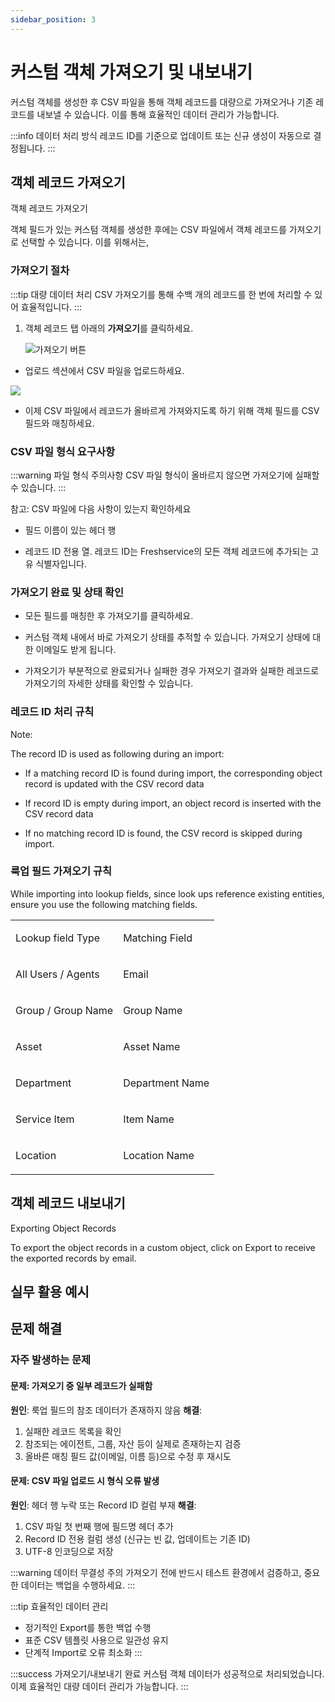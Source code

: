 ```yaml
---
sidebar_position: 3
---
```


# 커스텀 객체 가져오기 및 내보내기

커스텀 객체를 생성한 후 CSV 파일을 통해 객체 레코드를 대량으로 가져오거나 기존 레코드를 내보낼 수 있습니다. 이를 통해 효율적인 데이터 관리가 가능합니다.

:::info 데이터 처리 방식
레코드 ID를 기준으로 업데이트 또는 신규 생성이 자동으로 결정됩니다.
:::

## 객체 레코드 가져오기

<p data-identifyelement="504" dir="ltr" style={{ lineHeight: "1.38", marginBottom: "0pt" }}><span data-identifyelement="505" style={{ fontSize: "11pt", fontFamily: "Arial", color: "rgb(0, 0, 0)", fontWeight: "700" }}>객체 레코드 가져오기</span></p>

<p data-identifyelement="508" dir="ltr" style={{ lineHeight: "1.38", marginBottom: "0pt" }}><span data-identifyelement="509" style={{ fontSize: "11pt", fontFamily: "Arial", color: "rgb(0, 0, 0)", fontWeight: "400" }}>객체 필드가 있는 커스텀 객체를 생성한 후에는 CSV 파일에서 객체 레코드를 가져오기로 선택할 수 있습니다. 이를 위해서는,</span></p>

### 가져오기 절차

:::tip 대량 데이터 처리
CSV 가져오기를 통해 수백 개의 레코드를 한 번에 처리할 수 있어 효율적입니다.
:::

1. 객체 레코드 탭 아래의 **가져오기**를 클릭하세요.

   ![가져오기 버튼](https://s3.amazonaws.com/cdn.freshdesk.com/data/helpdesk/attachments/production/50001925422/original/VPwt1oiMGndE48ltpJYu5c8n9dLAr40X3Q.png?1603339717)

- <p data-identifyelement="514" dir="ltr" style={{ lineHeight: "1.38", marginBottom: "0pt" }}><span data-identifyelement="520" style={{ fontSize: "11pt", fontFamily: "Arial", color: "rgb(0, 0, 0)", fontWeight: "400" }}>업로드 섹션에서 CSV 파일을 업로드하세요.</span></p>

<p><span data-identifyelement="520" style={{ fontSize: "11pt", fontFamily: "Arial", color: "rgb(0, 0, 0)", fontWeight: "400" }}><img src="https://s3.amazonaws.com/cdn.freshdesk.com/data/helpdesk/attachments/production/50001925425/original/RkcM5UEYcJlOerHToS6egetLDjq7OKtmDA.png?1603339748" style={{ width: "472px" }} class="fr-fic fr-dib fr-bordered" data-attachment="[object Object]" data-id="50001925425" /></span></p>

- <p data-identifyelement="522" dir="ltr" style={{ lineHeight: "1.38", marginBottom: "0pt" }}><span data-identifyelement="523" style={{ fontSize: "11pt", fontFamily: "Arial", color: "rgb(0, 0, 0)", fontWeight: "400" }}>이제 CSV 파일에서 레코드가 올바르게 가져와지도록 하기 위해 객체 필드를 CSV 필드와 매칭하세요.</span></p>

### CSV 파일 형식 요구사항

:::warning 파일 형식 주의사항
CSV 파일 형식이 올바르지 않으면 가져오기에 실패할 수 있습니다.
:::

<p data-identifyelement="524" dir="ltr" style={{ lineHeight: "1.38", marginLeft: "36pt", marginBottom: "0pt" }}><span data-identifyelement="525" style={{ fontSize: "11pt", fontFamily: "Arial", color: "rgb(0, 0, 0)", fontWeight: "700" }}>참고: </span><span data-identifyelement="526" style={{ fontSize: "11pt", fontFamily: "Arial", color: "rgb(0, 0, 0)", fontWeight: "400" }}>CSV 파일에 다음 사항이 있는지 확인하세요</span></p>

- <p data-identifyelement="529" dir="ltr" style={{ lineHeight: "1.38", marginBottom: "0pt" }}><span data-identifyelement="530" style={{ fontSize: "11pt", fontFamily: "Arial", color: "rgb(0, 0, 0)", fontWeight: "400" }}>필드 이름이 있는 헤더 행</span></p>
- <p data-identifyelement="532" dir="ltr" style={{ lineHeight: "1.38", marginBottom: "0pt" }}><span data-identifyelement="533" style={{ fontSize: "11pt", fontFamily: "Arial", color: "rgb(0, 0, 0)", fontWeight: "400" }}>레코드 ID 전용 열. 레코드 ID는 Freshservice의 모든 객체 레코드에 추가되는 고유 식별자입니다.</span></p>

### 가져오기 완료 및 상태 확인

- <p data-identifyelement="536" dir="ltr" style={{ lineHeight: "1.38", marginBottom: "0pt" }}><span data-identifyelement="537" style={{ fontSize: "11pt", fontFamily: "Arial", color: "rgb(0, 0, 0)", fontWeight: "400" }}>모든 필드를 매칭한 후</span><span data-identifyelement="538" style={{ fontSize: "11pt", fontFamily: "Arial", color: "rgb(0, 0, 0)", fontWeight: "700" }}> 가져오기</span><span data-identifyelement="539" style={{ fontSize: "11pt", fontFamily: "Arial", color: "rgb(0, 0, 0)", fontWeight: "400" }}>를 클릭하세요.</span></p>
- <p data-identifyelement="541" dir="ltr" style={{ lineHeight: "1.38", marginBottom: "0pt" }}><span data-identifyelement="542" style={{ fontSize: "11pt", fontFamily: "Arial", color: "rgb(0, 0, 0)", fontWeight: "400" }}>커스텀 객체 내에서 바로 가져오기 상태를 추적할 수 있습니다. 가져오기 상태에 대한 이메일도 받게 됩니다.</span></p>
- <p data-identifyelement="544" dir="ltr" style={{"lineHeight": "1.38", "marginBottom": "0pt"}}><span data-identifyelement="545" style={{"fontSize": "11pt", "fontFamily": "Arial", "color": "rgb(0, 0, 0)", "fontWeight": "400"}}>가져오기가 부분적으로 완료되거나 실패한 경우 가져오기 결과와 실패한 레코드로 가져오기의 자세한 상태를 확인할 수 있습니다.</span></p>

### 레코드 ID 처리 규칙

<p data-identifyelement="546" dir="ltr" style={{ lineHeight: "1.38", marginBottom: "0pt" }}><span data-identifyelement="547" style={{ fontSize: "11pt", fontFamily: "Arial", color: "rgb(0, 0, 0)", fontWeight: "700" }}>Note:</span></p>
<p data-identifyelement="548" dir="ltr" style={{ lineHeight: "1.38", marginBottom: "0pt" }}><span data-identifyelement="549" style={{ fontSize: "11pt", fontFamily: "Arial", color: "rgb(0, 0, 0)", fontWeight: "400" }}>The record ID is used as following during an import:</span></p>

- <p data-identifyelement="552" dir="ltr" style={{ lineHeight: "1.38", marginBottom: "0pt" }}><span data-identifyelement="553" style={{ fontSize: "11pt", fontFamily: "Arial", color: "rgb(0, 0, 0)", fontWeight: "400" }}>If a matching record ID is found during import, the corresponding object record is updated with the CSV record data</span></p>
- <p data-identifyelement="555" dir="ltr" style={{ lineHeight: "1.38", marginBottom: "0pt" }}><span data-identifyelement="556" style={{ fontSize: "11pt", fontFamily: "Arial", color: "rgb(0, 0, 0)", fontWeight: "400" }}>If record ID is empty during import, an object record is inserted with the CSV record data</span></p>
- <p data-identifyelement="558" dir="ltr" style={{"lineHeight": "1.38", "marginBottom": "0pt"}}><span data-identifyelement="559" style={{"fontSize": "11pt", "fontFamily": "Arial", "color": "rgb(0, 0, 0)", "fontWeight": "400"}}>If no matching record ID is found, the CSV record is skipped during import.</span></p>

### 룩업 필드 가져오기 규칙

<p dir="ltr" style={{ lineHeight: "1.38", marginBottom: "0pt" }}><span style={{ fontSize: "11pt", fontFamily: "Arial", color: "rgb(0, 0, 0)", fontWeight: "400" }}>While importing into lookup fields, since look ups reference existing entities, ensure you use the following matching fields.</span></p>

<div align="left" dir="ltr" style={{ marginLeft: "0pt" }}><table style={{ border: "none", borderCollapse: "collapse", width: "80%", tableLayout: "fixed", marginRight: "calc(10%)", marginLeft: "calc(10%)" }}>
<colgroup><col /><col /></colgroup>
<tbody>
<tr style={{ height: "0pt" }}>
<td style={{ borderWidth: "1pt", borderStyle: "solid", borderColor: "rgb(0, 0, 0)", padding: "5pt", overflow: "hidden", overflowWrap: "break-word", backgroundColor: "rgb(164, 194, 244)" }}>
<p dir="ltr" style={{ lineHeight: "1.2", textAlign: "center", marginBottom: "0pt" }}><span style={{ fontSize: "11pt", fontFamily: "Arial", color: "rgb(0, 0, 0)", fontWeight: "700" }}>Lookup field Type</span></p>
</td>
<td style={{ borderWidth: "1pt", borderStyle: "solid", borderColor: "rgb(0, 0, 0)", padding: "5pt", overflow: "hidden", overflowWrap: "break-word", backgroundColor: "rgb(164, 194, 244)" }}>
<p dir="ltr" style={{ lineHeight: "1.2", textAlign: "center", marginBottom: "0pt" }}><span style={{ fontSize: "11pt", fontFamily: "Arial", color: "rgb(0, 0, 0)", fontWeight: "700" }}>Matching Field</span></p>
</td>
</tr>
<tr style={{ height: "0pt" }}>
<td style={{ borderWidth: "1pt", borderStyle: "solid", borderColor: "rgb(0, 0, 0)", padding: "5pt", overflow: "hidden", overflowWrap: "break-word" }}>
<p dir="ltr" style={{ lineHeight: "1.2", textAlign: "center", marginBottom: "0pt" }}><span style={{ fontSize: "11pt", fontFamily: "Arial", color: "rgb(0, 0, 0)", fontWeight: "400" }}>All Users / Agents</span></p>
</td>
<td style={{ borderWidth: "1pt", borderStyle: "solid", borderColor: "rgb(0, 0, 0)", padding: "5pt", overflow: "hidden", overflowWrap: "break-word" }}>
<p dir="ltr" style={{ lineHeight: "1.2", textAlign: "center", marginBottom: "0pt" }}><span style={{ fontSize: "11pt", fontFamily: "Arial", color: "rgb(0, 0, 0)", fontWeight: "400" }}>Email</span></p>
</td>
</tr>
<tr style={{ height: "0pt" }}>
<td style={{ borderWidth: "1pt", borderStyle: "solid", borderColor: "rgb(0, 0, 0)", padding: "5pt", overflow: "hidden", overflowWrap: "break-word" }}>
<p dir="ltr" style={{ lineHeight: "1.2", textAlign: "center", marginBottom: "0pt" }}><span style={{ fontSize: "11pt", fontFamily: "Arial", color: "rgb(0, 0, 0)", fontWeight: "400" }}>Group / Group Name</span></p>
</td>
<td style={{ borderWidth: "1pt", borderStyle: "solid", borderColor: "rgb(0, 0, 0)", padding: "5pt", overflow: "hidden", overflowWrap: "break-word" }}>
<p dir="ltr" style={{ lineHeight: "1.2", textAlign: "center", marginBottom: "0pt" }}><span style={{ fontSize: "11pt", fontFamily: "Arial", color: "rgb(0, 0, 0)", fontWeight: "400" }}>Group Name</span></p>
</td>
</tr>
<tr style={{ height: "0pt" }}>
<td style={{ borderWidth: "1pt", borderStyle: "solid", borderColor: "rgb(0, 0, 0)", padding: "5pt", overflow: "hidden", overflowWrap: "break-word" }}>
<p dir="ltr" style={{ lineHeight: "1.2", textAlign: "center", marginBottom: "0pt" }}><span style={{ fontSize: "11pt", fontFamily: "Arial", color: "rgb(0, 0, 0)", fontWeight: "400" }}>Asset</span></p>
</td>
<td style={{ borderWidth: "1pt", borderStyle: "solid", borderColor: "rgb(0, 0, 0)", padding: "5pt", overflow: "hidden", overflowWrap: "break-word" }}>
<p dir="ltr" style={{ lineHeight: "1.2", textAlign: "center", marginBottom: "0pt" }}><span style={{ fontSize: "11pt", fontFamily: "Arial", color: "rgb(0, 0, 0)", fontWeight: "400" }}>Asset Name</span></p>
</td>
</tr>
<tr style={{ height: "0pt" }}>
<td style={{ borderWidth: "1pt", borderStyle: "solid", borderColor: "rgb(0, 0, 0)", padding: "5pt", overflow: "hidden", overflowWrap: "break-word" }}>
<p dir="ltr" style={{ lineHeight: "1.2", textAlign: "center", marginBottom: "0pt" }}><span style={{ fontSize: "11pt", fontFamily: "Arial", color: "rgb(0, 0, 0)", fontWeight: "400" }}>Department</span></p>
</td>
<td style={{ borderWidth: "1pt", borderStyle: "solid", borderColor: "rgb(0, 0, 0)", padding: "5pt", overflow: "hidden", overflowWrap: "break-word" }}>
<p dir="ltr" style={{ lineHeight: "1.2", textAlign: "center", marginBottom: "0pt" }}><span style={{ fontSize: "11pt", fontFamily: "Arial", color: "rgb(0, 0, 0)", fontWeight: "400" }}>Department Name</span></p>
</td>
</tr>
<tr style={{ height: "0pt" }}>
<td style={{ borderWidth: "1pt", borderStyle: "solid", borderColor: "rgb(0, 0, 0)", padding: "5pt", overflow: "hidden", overflowWrap: "break-word" }}>
<p dir="ltr" style={{ lineHeight: "1.2", textAlign: "center", marginBottom: "0pt" }}><span style={{ fontSize: "11pt", fontFamily: "Arial", color: "rgb(0, 0, 0)", fontWeight: "400" }}>Service Item</span></p>
</td>
<td style={{ borderWidth: "1pt", borderStyle: "solid", borderColor: "rgb(0, 0, 0)", padding: "5pt", overflow: "hidden", overflowWrap: "break-word" }}>
<p dir="ltr" style={{ lineHeight: "1.2", textAlign: "center", marginBottom: "0pt" }}><span style={{ fontSize: "11pt", fontFamily: "Arial", color: "rgb(0, 0, 0)", fontWeight: "400" }}>Item Name</span></p>
</td>
</tr>
<tr style={{ height: "0pt" }}>
<td style={{ borderWidth: "1pt", borderStyle: "solid", borderColor: "rgb(0, 0, 0)", padding: "5pt", overflow: "hidden", overflowWrap: "break-word" }}>
<p dir="ltr" style={{ lineHeight: "1.2", textAlign: "center", marginBottom: "0pt" }}><span style={{ fontSize: "11pt", fontFamily: "Arial", color: "rgb(0, 0, 0)", fontWeight: "400" }}>Location</span></p>
</td>
<td style={{ borderWidth: "1pt", borderStyle: "solid", borderColor: "rgb(0, 0, 0)", padding: "5pt", overflow: "hidden", overflowWrap: "break-word" }}>
<p dir="ltr" style={{ lineHeight: "1.2", textAlign: "center", marginBottom: "0pt" }}><span style={{ fontSize: "11pt", fontFamily: "Arial", color: "rgb(0, 0, 0)", fontWeight: "400" }}>Location Name</span></p>
</td>
</tr>
</tbody>
</table></div>

## 객체 레코드 내보내기

<p data-identifyelement="562" dir="ltr" style={{ lineHeight: "1.38", marginBottom: "0pt" }}><span data-identifyelement="563" style={{ fontSize: "11pt", fontFamily: "Arial", color: "rgb(0, 0, 0)", fontWeight: "700" }}>Exporting Object Records</span></p>

<p data-identifyelement="566"><span data-identifyelement="567" style={{ fontSize: "11pt", fontFamily: "Arial", color: "rgb(0, 0, 0)", fontWeight: "400" }}>To export the object records in a custom object, click on </span><span data-identifyelement="568" style={{ fontSize: "11pt", fontFamily: "Arial", color: "rgb(0, 0, 0)", fontWeight: "700" }}>Export </span><span data-identifyelement="569" style={{ fontSize: "11pt", fontFamily: "Arial", color: "rgb(0, 0, 0)", fontWeight: "400" }}>to receive the exported records by email.</span></p>

## 실무 활용 예시

## 문제 해결

### 자주 발생하는 문제

#### 문제: 가져오기 중 일부 레코드가 실패함
**원인**: 룩업 필드의 참조 데이터가 존재하지 않음
**해결**: 
1. 실패한 레코드 목록을 확인
2. 참조되는 에이전트, 그룹, 자산 등이 실제로 존재하는지 검증
3. 올바른 매칭 필드 값(이메일, 이름 등)으로 수정 후 재시도

#### 문제: CSV 파일 업로드 시 형식 오류 발생
**원인**: 헤더 행 누락 또는 Record ID 컬럼 부재
**해결**:
1. CSV 파일 첫 번째 행에 필드명 헤더 추가
2. Record ID 전용 컬럼 생성 (신규는 빈 값, 업데이트는 기존 ID)
3. UTF-8 인코딩으로 저장

:::warning 데이터 무결성 주의
가져오기 전에 반드시 테스트 환경에서 검증하고, 중요한 데이터는 백업을 수행하세요.
:::

:::tip 효율적인 데이터 관리
- 정기적인 Export를 통한 백업 수행
- 표준 CSV 템플릿 사용으로 일관성 유지
- 단계적 Import로 오류 최소화
:::

:::success 가져오기/내보내기 완료
커스텀 객체 데이터가 성공적으로 처리되었습니다. 이제 효율적인 대량 데이터 관리가 가능합니다.
:::